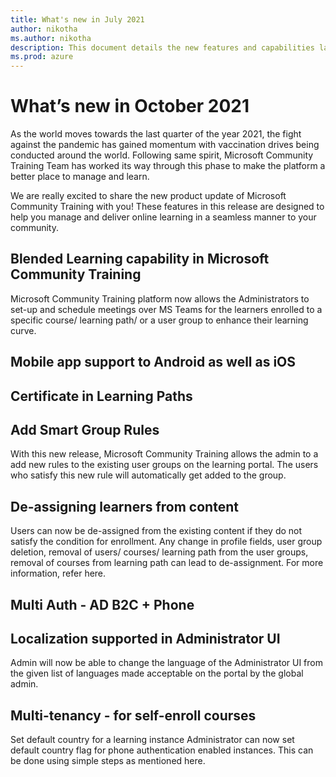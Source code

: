 ```yaml
---
title: What's new in July 2021
author: nikotha
ms.author: nikotha
description: This document details the new features and capabilities launched on the Microsoft Community Training platform in October 2021. 
ms.prod: azure
---
```


# What’s new in October 2021

As the world moves towards the last quarter of the year 2021, the fight against the pandemic has gained momentum with vaccination drives being conducted around the world. Following same spirit, Microsoft Community Training Team has worked its way through this phase to make the platform a better place to manage and learn.

We are really excited to share the new product update of Microsoft Community Training with you! These features in this release are designed to help you manage and deliver online learning in a seamless manner to your community.

## Blended Learning capability in Microsoft Community Training

Microsoft Community Training platform now allows the Administrators to set-up and schedule meetings over MS Teams for the learners enrolled to a specific course/ learning path/ or a user group to enhance their learning curve.

## Mobile app support to Android as well as iOS

## Certificate in Learning Paths

## Add Smart Group Rules

With this new release, Microsoft Community Training allows the admin to a add new rules to the existing user groups on the learning portal. The users who satisfy this new rule will automatically get added to the group.

## De-assigning learners from content

Users can now be de-assigned from the existing content if they do not satisfy the condition for enrollment. Any change in profile fields, user group deletion, removal of users/ courses/ learning path from the user groups, removal of courses from learning path can lead to de-assignment. For more information, refer here.

## Multi Auth - AD B2C + Phone

## Localization supported in Administrator UI

Admin will now be able to change the language of the Administrator UI from the given list of languages made acceptable on the portal by the global admin.

## Multi-tenancy - for self-enroll courses

Set default country for a learning instance
Administrator can now set default country flag for phone authentication enabled instances. This can be done using simple steps as mentioned here.
